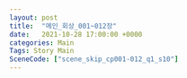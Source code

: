 ```yaml
---
layout: post
title:  "메인_회상_001~012장"
date:   2021-10-28 17:00:00 +0000
categories: Main
Tags: Story Main
SceneCode: ["scene_skip_cp001-012_q1_s10"]
---
```


